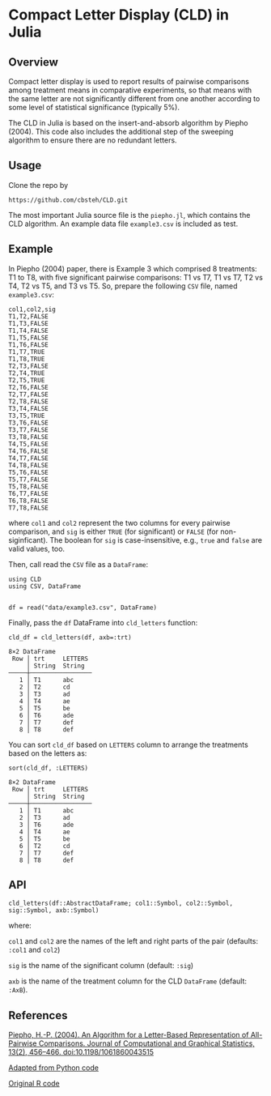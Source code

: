 
# Compact Letter Display (CLD) in Julia

## Overview
Compact letter display is used to report results of pairwise comparisons among treatment means in comparative experiments, so that means with the same letter are not significantly different from one another according to some level of statistical significance (typically 5%).

The CLD in Julia is based on the insert-and-absorb algorithm by Piepho (2004). This code also includes the additional step of the sweeping algorithm to ensure there are no redundant letters.

## Usage
Clone the repo by

```
https://github.com/cbsteh/CLD.git
```

The most important Julia source file is the `piepho.jl`, which contains the CLD algorithm. An example data file `example3.csv` is included as test.

## Example
In Piepho (2004) paper, there is Example 3 which comprised 8 treatments: T1 to T8, with five significant pairwise comparisons: T1 vs T7, T1 vs T7, T2 vs T4, T2 vs T5, and T3 vs T5. So, prepare the following `CSV` file, named `example3.csv`:

```
col1,col2,sig
T1,T2,FALSE
T1,T3,FALSE
T1,T4,FALSE
T1,T5,FALSE
T1,T6,FALSE
T1,T7,TRUE
T1,T8,TRUE
T2,T3,FALSE
T2,T4,TRUE
T2,T5,TRUE
T2,T6,FALSE
T2,T7,FALSE
T2,T8,FALSE
T3,T4,FALSE
T3,T5,TRUE
T3,T6,FALSE
T3,T7,FALSE
T3,T8,FALSE
T4,T5,FALSE
T4,T6,FALSE
T4,T7,FALSE
T4,T8,FALSE
T5,T6,FALSE
T5,T7,FALSE
T5,T8,FALSE
T6,T7,FALSE
T6,T8,FALSE
T7,T8,FALSE
```
where `col1` and `col2` represent the two columns for every pairwise comparison, and `sig` is either `TRUE` (for significant) or `FALSE` (for non-siginficant). The boolean for `sig` is case-insensitive, e.g., `true` and `false` are valid values, too.

Then, call read the `CSV` file as a `DataFrame`:

```
using CLD
using CSV, DataFrame


df = read("data/example3.csv", DataFrame)
```

Finally, pass the `df` DataFrame into `cld_letters` function:

```
cld_df = cld_letters(df, axb=:trt)

8×2 DataFrame
 Row │ trt     LETTERS
     │ String  String
─────┼─────────────────
   1 │ T1      abc
   2 │ T2      cd
   3 │ T3      ad
   4 │ T4      ae
   5 │ T5      be
   6 │ T6      ade
   7 │ T7      def
   8 │ T8      def
```

You can sort `cld_df` based on `LETTERS` column to arrange the treatments based on the letters as:

```
sort(cld_df, :LETTERS)

8×2 DataFrame
 Row │ trt     LETTERS
     │ String  String
─────┼─────────────────
   1 │ T1      abc
   2 │ T3      ad
   3 │ T6      ade
   4 │ T4      ae
   5 │ T5      be
   6 │ T2      cd
   7 │ T7      def
   8 │ T8      def
```

## API

```
cld_letters(df::AbstractDataFrame; col1::Symbol, col2::Symbol, sig::Symbol, axb::Symbol)
```

where:

`col1` and `col2` are the names of the left and right parts of the pair (defaults: `:col1` and `col2`)

`sig` is the name of the significant column (default: `:sig`)

`axb` is the name of the treatment column for the CLD `DataFrame` (default: `:AxB`).

## References
[Piepho, H.-P. (2004). An Algorithm for a Letter-Based Representation of All-Pairwise Comparisons. Journal of Computational and Graphical Statistics, 13(2), 456–466. doi:10.1198/1061860043515](https://doi.org/10.1198/1061860043515)

[Adapted from Python code](https://github.com/lfyorke/cld)

[Original R code](https://rdrr.io/cran/multcomp/src/R/cld.R)

